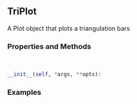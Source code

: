 ## <a id="McUtils.McUtils.Plots.Plots.TriPlot">TriPlot</a>
A Plot object that plots a triangulation bars

### Properties and Methods
<a id="McUtils.McUtils.Plots.Plots.TriPlot.__init__" class="docs-object-method">&nbsp;</a>
```python
__init__(self, *args, **opts): 
```

### Examples
